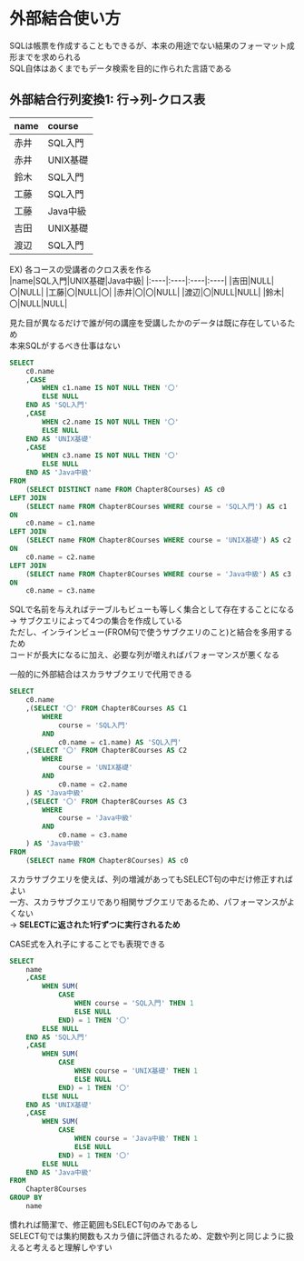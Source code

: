 # 外部結合使い方
SQLは帳票を作成することもできるが、本来の用途でない結果のフォーマット成形までを求められる  
SQL自体はあくまでもデータ検索を目的に作られた言語である

## 外部結合行列変換1: 行->列-クロス表
|name|course|
|:----|:----|
|赤井|SQL入門|
|赤井|UNIX基礎|
|鈴木|SQL入門|
|工藤|SQL入門|
|工藤|Java中級|
|吉田|UNIX基礎|
|渡辺|SQL入門|

EX) 各コースの受講者のクロス表を作る  
|name|SQL入門|UNIX基礎|Java中級|
|:----|:----|:----|:----|
|吉田|NULL|〇|NULL|
|工藤|〇|NULL|〇|
|赤井|〇|〇|NULL|
|渡辺|〇|NULL|NULL|
|鈴木|〇|NULL|NULL|

見た目が異なるだけで誰が何の講座を受講したかのデータは既に存在しているため  
本来SQLがするべき仕事はない
``` sql
SELECT
	c0.name
	,CASE
		WHEN c1.name IS NOT NULL THEN '〇'
		ELSE NULL
	END AS 'SQL入門'
	,CASE
		WHEN c2.name IS NOT NULL THEN '〇'
		ELSE NULL
	END AS 'UNIX基礎'
	,CASE
		WHEN c3.name IS NOT NULL THEN '〇'
		ELSE NULL
	END AS 'Java中級'
FROM
	(SELECT DISTINCT name FROM Chapter8Courses) AS c0
LEFT JOIN
	(SELECT name FROM Chapter8Courses WHERE course = 'SQL入門') AS c1
ON
	c0.name = c1.name
LEFT JOIN
	(SELECT name FROM Chapter8Courses WHERE course = 'UNIX基礎') AS c2
ON
	c0.name = c2.name
LEFT JOIN
	(SELECT name FROM Chapter8Courses WHERE course = 'Java中級') AS c3
ON
	c0.name = c3.name
```
SQLで名前を与えればテーブルもビューも等しく集合として存在することになる  
-> サブクエリによって4つの集合を作成している  
ただし、インラインビュー(FROM句で使うサブクエリのこと)と結合を多用するため  
コードが長大になるに加え、必要な列が増えればパフォーマンスが悪くなる

一般的に外部結合はスカラサブクエリで代用できる
``` sql
SELECT
	c0.name
	,(SELECT '〇' FROM Chapter8Courses AS C1
		WHERE
			course = 'SQL入門'
		AND
			c0.name = c1.name) AS 'SQL入門'
	,(SELECT '〇' FROM Chapter8Courses AS C2
		WHERE
			course = 'UNIX基礎'
		AND
			c0.name = c2.name
	) AS 'Java中級'
	,(SELECT '〇' FROM Chapter8Courses AS C3
		WHERE
			course = 'Java中級'
		AND
			c0.name = c3.name
	) AS 'Java中級'
FROM
	(SELECT name FROM Chapter8Courses) AS c0
```
スカラサブクエリを使えば、列の増減があってもSELECT句の中だけ修正すればよい  
一方、スカラサブクエリであり相関サブクエリであるため、パフォーマンスがよくない  
-> **SELECTに返された1行ずつに実行されるため**

CASE式を入れ子にすることでも表現できる  
``` sql
SELECT
	name
	,CASE
		WHEN SUM(
			CASE
				WHEN course = 'SQL入門' THEN 1
				ELSE NULL
			END) = 1 THEN '〇'
		ELSE NULL
	END AS 'SQL入門'
	,CASE
		WHEN SUM(
			CASE
				WHEN course = 'UNIX基礎' THEN 1
				ELSE NULL
			END) = 1 THEN '〇'
		ELSE NULL
	END AS 'UNIX基礎'
	,CASE
		WHEN SUM(
			CASE
				WHEN course = 'Java中級' THEN 1
				ELSE NULL
			END) = 1 THEN '〇'
		ELSE NULL
	END AS 'Java中級'
FROM
	Chapter8Courses
GROUP BY
	name
```
慣れれば簡潔で、修正範囲もSELECT句のみであるし  
SELECT句では集約関数もスカラ値に評価されるため、定数や列と同じように扱えると考えると理解しやすい

